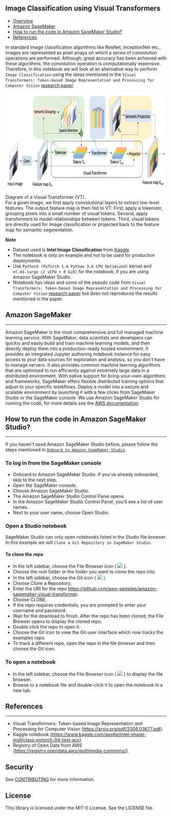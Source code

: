 ## Image Classification using Visual Transformers
 - [Overview](#overview)
  - [Amazon SageMaker](#-amazon-sagemaker)
  - [How to run the code in Amazon SageMaker Studio?](#-how-to-run-the-code-in-amazon-sagemaker-studio)
  - [References](#-references)

In standard image classification algorithms like ResNet, InceptionNet etc., images are represented as pixel arrays on which a series of convolution operations are performed. Although, great accuracy has been achieved with these algorithms, the convolution operation is computationally expensive. Therefore, in this notebook we will look at an alternative way to perform `Image Classification` using the ideas mentioned in the `Visual Transformers: Token-based Image Representation and Processing for Computer Vision` [research paper](https://arxiv.org/pdf/2006.03677.pdf). 

<img src=./img/vt.png width="600" height="300">

Diagram of a Visual Transformer (VT). 
<br>
For a given image, we first apply convolutional layers to extract low-level
features. The output feature map is then fed to VT: First, apply a tokenizer, grouping pixels into a small number of visual
tokens. Second, apply transformers to model relationships between tokens.
Third, visual tokens are directly used for image classification or projected back to the feature map for semantic segmentation.

**Note** 
- Dataset used is **Intel Image Classification** from [Kaggle](https://www.kaggle.com/puneet6060/intel-image-classification).
- The notebook is only an example and not to be used for production deployments.
- Use `Python3 (PyTorch 1.6 Python 3.6 CPU Optimized)` kernel and `ml.m5.large (2 vCPU + 8 GiB)` for the notebook, if you are using Amazon SageMaker Studio.
- Notebook has ideas and some of the pseudo code from `Visual Transformers: Token-based Image Representation and Processing for Computer Vision` [research paper](https://arxiv.org/pdf/2006.03677.pdf) but does not reproduces the results mentioned in the paper. 

## Amazon SageMaker
----
Amazon SageMaker is the most comprehensive and full managed machine learning service. With SageMaker, data scientists and developers can quickly and easily build and train machine learning models, and then directly deploy them into a production-ready hosted environment. It provides an integrated Jupyter authoring notebook instance for easy access to your data sources for exploration and analysis, so you don't have to manage servers. It also provides common machine learning algorithms that are optimized to run efficiently against extremely large data in a distributed environment. With native support for bring-your-own-algorithms and frameworks, SageMaker offers flexible distributed training options that adjust to your specific workflows. Deploy a model into a secure and scalable environment by launching it with a few clicks from SageMaker Studio or the SageMaker console.  We use Amazon SageMaker Studio for running the code, for more details see the [AWS documentation](https://docs.aws.amazon.com/sagemaker/latest/dg/studio.html).

## How to run the code in Amazon SageMaker Studio? 
----
If you haven't used Amazon SageMaker Studio before, please follow the steps mentioned in [`Onboard to Amazon SageMaker Studio`](https://docs.aws.amazon.com/sagemaker/latest/dg/gs-studio-onboard.html).

### To log in from the SageMaker console

- Onboard to Amazon SageMaker Studio. If you've already onboarded, skip to the next step.
- Open the SageMaker console.
- Choose Amazon SageMaker Studio.
- The Amazon SageMaker Studio Control Panel opens.
- In the Amazon SageMaker Studio Control Panel, you'll see a list of user names.
- Next to your user name, choose Open Studio.

### Open a Studio notebook
SageMaker Studio can only open notebooks listed in the Studio file browser. In this example we will `Clone a Git Repository in SageMaker Studio`.

#### To clone the repo

- In the left sidebar, choose the File Browser icon ( <img src='https://docs.aws.amazon.com/sagemaker/latest/dg/images/icons/File_browser_squid.png'> ).
- Choose the root folder or the folder you want to clone the repo into.
- In the left sidebar, choose the Git icon ( <img src='https://docs.aws.amazon.com/sagemaker/latest/dg/images/icons/Git_squid.png'>  ).
- Choose Clone a Repository.
- Enter the URI for the repo https://github.com/aws-samples/amazon-sagemaker-visual-transformer.
- Choose CLONE.
- If the repo requires credentials, you are prompted to enter your username and password.
- Wait for the download to finish. After the repo has been cloned, the File Browser opens to display the cloned repo.
- Double click the repo to open it.
- Choose the Git icon to view the Git user interface which now tracks the examples repo.
- To track a different repo, open the repo in the file browser and then choose the Git icon.

### To open a notebook

- In the left sidebar, choose the File Browser icon ( <img src='https://docs.aws.amazon.com/sagemaker/latest/dg/images/icons/File_browser_squid.png'> ) to display the file browser.
- Browse to a notebook file and double-click it to open the notebook in a new tab.

## References
----
 - Visual Transformers: Token-based Image Representation and Processing for
Computer Vision (https://arxiv.org/pdf/2006.03677.pdf).
- Kaggle notebook (https://www.kaggle.com/asollie/intel-image-multiclass-pytorch-94-test-acc).
- Registry of Open Data from AWS (https://registry.opendata.aws/multimedia-commons/).


## Security

See [CONTRIBUTING](CONTRIBUTING.md#security-issue-notifications) for more information.

## License

This library is licensed under the MIT-0 License. See the LICENSE file.

